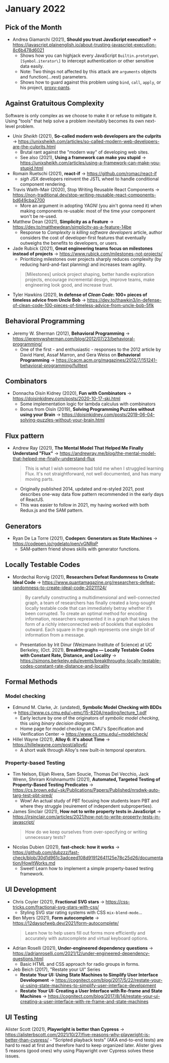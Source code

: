 # January 2022

## Pick of the Month

+ Andrea Giamarchi (2021), **Should you trust JavaScript execution?** &#8594; https://javascript.plainenglish.io/about-trusting-javascript-execution-8c6b478d6021
    - Shows how you can highjack every JavaScript `Builtin.prototype\[Symbol.iterator\]` to intercept authentication or other sensitive data easily.
    - Note: Two things not affected by this attack are `arguments` objects and function(...rest) parameters.
    - Shows how to guard against this problem using `bind`, `call`, `apply`, or his project, [proxy-pants](https://github.com/WebReflection/proxy-pants#readme).

## Against Gratuitous Complexity

Software is only complex as we choose to make it or refuse to mitigate it. Using "tools" that help solve a problem inevitably becomes its own next-level problem. 

+ *Unix Sheikh* (2021), **So-called modern web developers are the culprits** &#8594; https://unixsheikh.com/articles/so-called-modern-web-developers-are-the-culprits.html
  + Brutal rant against the "modern way" of developing web sites.  
  + See also (2021), **Using a framework can make you stupid** &#8594; https://unixsheikh.com/articles/using-a-framework-can-make-you-stupid.html
+ Romain Ruetschi (2021), **react-if** &#8594; https://github.com/romac/react-if
  + *sigh* JSX developers reinvent the JSTL wheel to handle conditional component rendering.
+ Travis Waith-Mair (2020), Stop Writing Reusable React Components &#8594; https://non-traditional.dev/stop-writing-reusable-react-components-bd649cba2700
  + More an argument in adopting *YAGNI* (you ain't gonna need it) when making components re-usable: most of the time your component won't be re-used.
+ Matthew Dean (2021), **Simplicity as a Feature** &#8594; https://dev.to/matthewdean/simplicity-as-a-feature-14be
  + Response to *Complexity is killing software developers* article, author considers the cost of developer-first features that eventually outweighs the benefits to developers, or users.
+ Jade Rubick (2021), **Great engineering teams focus on milestones instead of projects** &#8594; https://www.rubick.com/milestones-not-projects/
  + Prioritizing milestones over projects sharply reduces complexity (by reducing hard-and-fast planning) and increases team agility.
  > \[Milestones\] unlock project shaping, better handle exploration projects, encourage incremental design, improve teams, make engineering look good, and increase trust.
+ Tyler Hawkins (2021), **In defense of _Clean Code_: 100+ pieces of timeless advice from Uncle Bob** &#8594; https://dev.to/thawkin3/in-defense-of-clean-code-100-pieces-of-timeless-advice-from-uncle-bob-5flk

## Behavioral Programming

+ Jeremy W. Sherman (2012), **Behavioral Programming** &#8594; https://jeremywsherman.com/blog/2012/07/23/behavioral-programming/
    - One of the first - and enthusiastic - responses to the 2012 article by David Harel, Assaf Marron, and Gera Weiss on **Behavioral Programming** &#8594; https://cacm.acm.org/magazines/2012/7/151241-behavioral-programming/fulltext

## Combinators

+ Donnacha Oisín Kidney (2020), **Fun with Combinators** &#8594; https://doisinkidney.com/posts/2020-10-17-ski.html
    - Some implementation logic for lambda calculus with combinators
    - Bonus from Oisín (2019), **Solving Programming Puzzles without using your Brain** &#8594; https://doisinkidney.com/posts/2019-06-04-solving-puzzles-without-your-brain.html

## Flux pattern

+ Andrew Ray (2021), **The Mental Model That Helped Me Finally Understand "Flux"** &#8594; https://andrewray.me/blog/the-mental-model-that-helped-me-finally-understand-flux
    > This is what I wish someone had told me when I struggled learning Flux. It's not straightforward, not well documented, and has many moving parts.
    - Originally published 2014, updated and re-styled 2021, post describes one-way data flow pattern recommended in the early days of ReactJS. 
    - This was easier to follow in 2021, my having worked with both Redux.js and the SAM pattern.

## Generators 

+ Ryan De La Torre (2021), **Codepen: Generators as State Machines** &#8594; https://codepen.io/rgdelato/pen/vGNRqP
    - SAM-pattern friend shows skills with generator functions.

## Locally Testable Codes

+ Mordechai Rorvig (2021), **Researchers Defeat Randomness to Create Ideal Code** &#8594; https://www.quantamagazine.org/researchers-defeat-randomness-to-create-ideal-code-20211124/
    > By carefully constructing a multidimensional and well-connected graph, a team of researchers has finally created a long-sought locally testable code that can immediately betray whether it’s been corrupted.
    > To create an optimal method for encoding information, researchers represented it in a graph that takes the form of a richly interconnected web of booklets that explodes outward. Each square in the graph represents one single bit of information from a message.
    - Presentation by Irit Dinur (Weizmann Institute of Science) at UC Berkeley, (Oct. 2021), **Breakthroughs — Locally Testable Codes with Constant Rate, Distance, and Locality** &#8594; https://simons.berkeley.edu/events/breakthroughs-locally-testable-codes-constant-rate-distance-and-locality

## Formal Methods

### Model checking

+ Edmund M. Clarke, Jr. (undated), **Symbolic Model Checking with BDDs** &#8594; https://www.cs.cmu.edu/~emc/15-820A/reading/lecture_1.pdf
    - Early lecture by one of the originators of *symbolic model checking*, this using *binary decision diagrams*.
    - Home page for model checking at CMU's Specification and Verification Center &#8594; https://www.cs.cmu.edu/~modelcheck/
+ Hillel Wayne (2021), **Alloy 6: it's about Time** &#8594; https://hillelwayne.com/post/alloy6/
    - A short walk through Alloy's new built-in temporal operators.

### Property-based Testing

+ Tim Nelson, Elijah Rivera, Sam Soucie, Thomas Del Vecchio, Jack Wrenn, Shriram Krishnamurthi (2021), **Automated, Targeted Testing of Property-Based Testing Predicates** &#8594; https://cs.brown.edu/~sk/Publications/Papers/Published/nrsdwk-auto-targ-test-pbt-pred/
    - Wow! An actual study of PBT focusing how students learn PBT and where they struggle (reuirement of independent subproperties).
+ James Sinclair (2021), **How not to write property tests in JavaScript** &#8594; https://jrsinclair.com/articles/2021/how-not-to-write-property-tests-in-javascript/
    > How do we keep ourselves from over-specifying or writing unnecessary tests?
+ Nicolas Dubien (2021), **fast-check: how it works** &#8594; https://github.com/dubzzz/fast-check/blob/30d1d961c3adceed108d91912641125e78c25d26/documentation/HowItWorks.md
    - Sweet! Learn how to implement a simple property-based testing framework.

## UI Development

+ Chris Coyier (2021), **Fractional SVG stars** &#8594; https://css-tricks.com/fractional-svg-stars-with-css/
    - Styling SVG star rating systems with CSS `mix-blend-mode`...
+ Ben Myers (2021), **Form autocomplete** &#8594; https://12daysofweb.dev/2021/form-autocomplete/
    > Learn how to help users fill out forms more efficiently and accurately with autocomplete and virtual keyboard options.
+ Adrian Roselli (2021), **Under-engineered dependency questions** &#8594; https://adrianroselli.com/2021/12/under-engineered-dependency-questions.html
    - Basic HTML and CSS approach for radio groups in forms.
+ Jeb Beich (2017), "Restate your UI" Series
    + **Restate Your UI: Using State Machines to Simplify User Interface Development** &#8594; https://cognitect.com/blog/2017/5/22/restate-your-ui-using-state-machines-to-simplify-user-interface-development
    + **Restate Your UI: Creating a User Interface with Re-frame and State Machines** &#8594; https://cognitect.com/blog/2017/8/14/restate-your-ui-creating-a-user-interface-with-re-frame-and-state-machines

## UI Testing

Alister Scott (2021), **Playwright is better than Cypress** &#8594; https://alisterbscott.com/2021/10/27/five-reasons-why-playwright-is-better-than-cypress/
    - "Scripted playback tests" (AKA end-to-end tests) are hard to read at first and therefore hard to keep organized later. Alister gives 5 reasons (good ones) why using Playwright over Cypress solves these issues.

